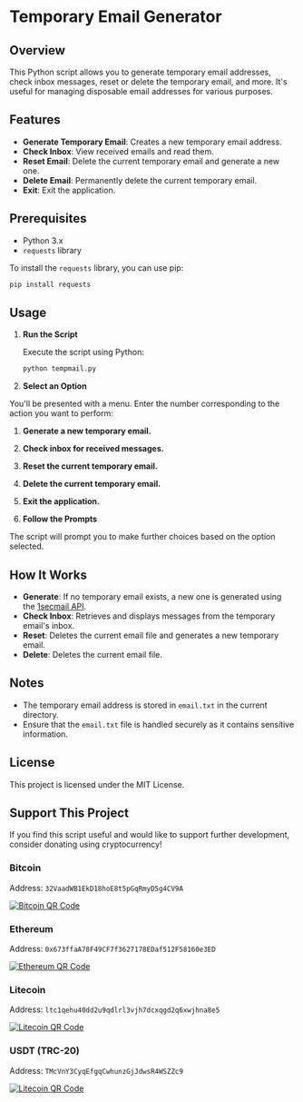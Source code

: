 # Temporary Email Generator

## Overview

This Python script allows you to generate temporary email addresses, check inbox messages, reset or delete the temporary email, and more. It's useful for managing disposable email addresses for various purposes.

## Features

- **Generate Temporary Email**: Creates a new temporary email address.
- **Check Inbox**: View received emails and read them.
- **Reset Email**: Delete the current temporary email and generate a new one.
- **Delete Email**: Permanently delete the current temporary email.
- **Exit**: Exit the application.

## Prerequisites

- Python 3.x
- `requests` library

To install the `requests` library, you can use pip:

```bash
pip install requests

```

## Usage

1. **Run the Script**

   Execute the script using Python:

   ```bash
   python tempmail.py
   ```

2. **Select an Option**

You'll be presented with a menu. Enter the number corresponding to the action you want to perform:

1. **Generate a new temporary email.**
2. **Check inbox for received messages.**
3. **Reset the current temporary email.**
4. **Delete the current temporary email.**
5. **Exit the application.**

3. **Follow the Prompts**

The script will prompt you to make further choices based on the option selected.

## How It Works

- **Generate**: If no temporary email exists, a new one is generated using the [1secmail API](https://www.1secmail.com/).
- **Check Inbox**: Retrieves and displays messages from the temporary email's inbox.
- **Reset**: Deletes the current email file and generates a new temporary email.
- **Delete**: Deletes the current email file.

## Notes

- The temporary email address is stored in `email.txt` in the current directory.
- Ensure that the `email.txt` file is handled securely as it contains sensitive information.

## License

This project is licensed under the MIT License.

## Support This Project

If you find this script useful and would like to support further development, consider donating using cryptocurrency!

### Bitcoin
Address: `32VaadWB1EkD18hoE8t5pGqRmyD5g4CV9A`

[![Bitcoin QR Code](https://chart.googleapis.com/chart?chs=150x150&cht=qr&chl=32VaadWB1EkD18hoE8t5pGqRmyD5g4CV9A)](https://chart.googleapis.com/chart?chs=150x150&cht=qr&chl=32VaadWB1EkD18hoE8t5pGqRmyD5g4CV9A)

### Ethereum
Address: `0x673ffaA78F49CF7f3627178EDaf512F58160e3ED`

[![Ethereum QR Code](https://chart.googleapis.com/chart?chs=150x150&cht=qr&chl=0x673ffaA78F49CF7f3627178EDaf512F58160e3ED)](https://chart.googleapis.com/chart?chs=150x150&cht=qr&chl=0x673ffaA78F49CF7f3627178EDaf512F58160e3ED)

### Litecoin
Address: `ltc1qehu40dd2u9qdlrl3vjh7dcxqgd2q6xwjhna8e5`

[![Litecoin QR Code](https://chart.googleapis.com/chart?chs=150x150&cht=qr&chl=ltc1qehu40dd2u9qdlrl3vjh7dcxqgd2q6xwjhna8e5)](https://chart.googleapis.com/chart?chs=150x150&cht=qr&chl=ltc1qehu40dd2u9qdlrl3vjh7dcxqgd2q6xwjhna8e5)

### USDT (TRC-20)
Address: `TMcVnY3CyqEfgqCwhunzGjJdwsR4WSZZc9`

[![Litecoin QR Code](https://chart.googleapis.com/chart?chs=150x150&cht=qr&chl=TMcVnY3CyqEfgqCwhunzGjJdwsR4WSZZc9)](https://chart.googleapis.com/chart?chs=150x150&cht=qr&chl=TMcVnY3CyqEfgqCwhunzGjJdwsR4WSZZc9)
